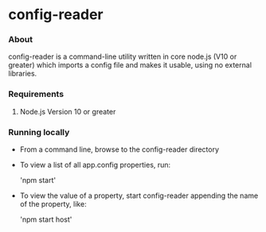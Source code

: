 # config-reader

### About
config-reader is a command-line utility written in core node.js (V10 or greater) which imports a config file and makes it usable, using no external libraries.

### Requirements
1. Node.js Version 10 or greater

### Running locally
* From a command line, browse to the config-reader directory
* To view a list of all app.config properties, run: 

  'npm start'
  
* To view the value of a property, start config-reader appending the name of the property, like:

  'npm start host'

